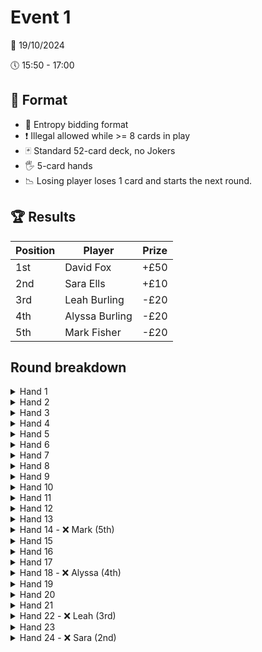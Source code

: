 # Event 1

📆 19/10/2024

🕔 15:50 - 17:00

## 📃 Format

- 💬 Entropy bidding format
- ❗ Illegal allowed while >= 8 cards in play
- 🃏 Standard 52-card deck, no Jokers
- 🖐️ 5-card hands
- 📉 Losing player loses 1 card and starts the next round.

## 🏆 Results

| Position | Player         | Prize |
|----------|----------------|-------|
| 1st      | David Fox      | +£50  |
| 2nd      | Sara Ells      | +£10  |
| 3rd      | Leah Burling   | -£20  |
| 4th      | Alyssa Burling | -£20  |
| 5th      | Mark Fisher    | -£20  |

## Round breakdown

<details>
<summary>Hand 1</summary>

| Player | Hand                | Bid 1 | Bid 2     |
|--------|---------------------|-------|-----------|
| Sara   | 6♥️ 2♥️ Q♥️ J♠️ J♦️ | 7♥️   | 10♥️  ❌   |
| Mark   | 3♥️ 7♥️ 6♠️ T♣️ 4♦️ | 7♠️   | Challenge |
| David  | T♠️ J♠️ 4♠️ 8♥️ 5♥️ | 8♠️   |           |
| Leah   | 7♣️ K♣️ 8♠️ 2♠️ 3♦️ | 9♠️   |           |
| Alyssa | K♦️ 7♠️ Q♦️ 8♣️ 8♦️ | 10♦️  |           |
</details>

<details>
<summary>Hand 2</summary>

| Player | Hand                | Bid 1  | Bid 2     |
|--------|---------------------|--------|-----------|
| Sara   | 7♥️ 6♦️ 9♣️ J♣️     | 1♣️    | Challenge |
| Mark   | 8♠️ 4♠️ 5♦️ 3♦️ K♣️ | 6♠️    |           |
| David  | 6♣️ 7♣️ T♣️ 9♦️ K♠️ | 8♣️    |           |
| Leah   | 2♠️ 7♦️ J♥️ 8♥️ 6♥️ | 8♥️    |           |
| Alyssa | A♥️ 4♥️ Q♠️ T♠️ 3♣️ | 8♠️  ❌ |           |
</details>

<details>
<summary>Hand 3</summary>

| Player | Hand                | Bid 1  | Bid 2     |
|--------|---------------------|--------|-----------|
| Alyssa | 4♦️ Q♦️ Q♣️ J♣️     | 5♥️    | Challenge |
| Sara   | 4♣️ J♣️ T♠️ 2♠️     | 5♠️    |           |
| Mark   | 7♦️ 2♦️ A♣️ 9♣️ 5♣️ | 6♣️    |           |
| David  | T♥️ 8♥️ 3♥️ 5♦️ 3♦️ | 7♥️    |           |
| Leah   | A♦️ J♦️ 2♥️ K♠️ K♣️ | 8♥️  ❌ |           |
</details>

<details>
<summary>Hand 4</summary>

| Player | Hand                | Bid 1 | Bid 2       |
|--------|---------------------|-------|-------------|
| Leah   | J♣️ 2♣️ K♠️ K♦️     | 6♣️   | Challenge ❌ |
| Alyssa | 6♠️ K♥️ 4♥️ 9♣️     | 6♥️   |             |
| Sara   | Q♦️ J♦️ 4♠️ T♠️     | 6♠️   |             |
| Mark   | A♠️ A♥️ 6♥️ 9♦️ 5♣️ | 7♥️   |             |
| David  | J♠️ 9♠️ J♥️ T♦️ 2♦️ | 7♠️   |             |
</details>

<details>
<summary>Hand 5</summary>

| Player | Hand                | Bid 1       | 
|--------|---------------------|-------------|
| Leah   | 8♦️ J♣️ 6♠️         | 6♦️         |
| Alyssa | A♥️ T♠️ 7♠️ 4♣️     | 6♠️         |
| Sara   | 3♥️ 2♠️ 3♠️ A♠️     | 7♠️         |
| Mark   | J♠️ J♦️ 9♦️ 7♦️ Q♥️ | Challenge ❌ |
| David  | 5♠️ 9♥️ J♥️ 9♣️ Q♣️ |             |
</details>

<details>
<summary>Hand 6</summary>

| Player | Hand                | Bid 1       | 
|--------|---------------------|-------------|
| Mark   | 2♥️ K♥️ A♣️ 9♣️     | 6♥️         |
| David  | 3♣️ 7♣️ A♦️ 7♦️ Q♠️ | 7♣️         |
| Leah   | J♣️ 2♣️ K♠️         | 8♣️         |
| Alyssa | T♣️ K♦️ 8♠️ T♥️     | Challenge ❌ |
| Sara   | 5♥️ 2♠️ 6♠️ 4♥️     |             |
</details>

<details>
<summary>Hand 7</summary>

| Player | Hand                | Bid 1       | 
|--------|---------------------|-------------|
| Alyssa | 4♠️ 7♥️ Q♣️         | 6♠️         |
| Sara   | 9♥️ T♦️ 7♦️ 9♣️     | 7♦️         |
| Mark   | 3♥️ J♥️ 5♦️ 3♠️     | 7♥️         |
| David  | T♥️ 2♥️ 5♠️ 4♣️ 2♣️ | Challenge ❌ |
| Leah   | 8♣️ A♠️ 6♥️         |             |
</details>

<details>
<summary>Hand 8</summary>

| Player | Hand            | Bid 1       | 
|--------|-----------------|-------------|
| David  | 3♦️ 4♥️ T♣️ K♣️ | 6♥️         |
| Leah   | 4♦️ A♠️ 9♣️     | 6♠️         |
| Alyssa | A♥️ 8♥️ J♣️     | 7♥️         |
| Sara   | 6♦️ 7♦️ 8♦️ 2♠️ | 8♦️         |
| Mark   | 5♦️ 3♥️ 6♥️ 4♠️ | Challenge ❌ |
</details>

<details>
<summary>Hand 9</summary>

| Player | Hand            | Bid 1     | 
|--------|-----------------|-----------|
| Mark   | K♠️ 6♠️ 5♦️     | 5♠️       |
| David  | Q♦️ 8♦️ K♣️ 5♥️ | 6♦️ ❌     |
| Leah   | 6♣️ J♣️ 7♥️     | Challenge |
| Alyssa | K♦️ 4♠️ 3♣️     |           |
| Sara   | 6♦️ T♠️ J♥️ Q♥️ |           |
</details>

<details>
<summary>Hand 10</summary>

| Player | Hand            | Bid 1       | 
|--------|-----------------|-------------|
| David  | 5♣️ K♠️ 7♠️     | 4♥️         |
| Leah   | J♦️ Q♦️ 7♥️     | 5♦️         |
| Alyssa | T♣️ T♠️ 7♦️     | 5♠️         |
| Sara   | 8♥️ 5♦️ 8♣️ A♣️ | 6♣️         |
| Mark   | Q♥️ 8♠️ Q♣️     | Challenge ❌ |
</details>

<details>
<summary>Hand 11</summary>

| Player | Hand            | Bid 1       | 
|--------|-----------------|-------------|
| Mark   | 6♠️ 5♦️         | 4♠️         |
| David  | A♣️ 2♦️ T♥️     | 5♣️         |
| Leah   | A♠️ Q♠️ 3♦️     | 5♠️         |
| Alyssa | 6♦️ 8♥️ T♣️     | Challenge ❌ |
| Sara   | K♦️ Q♣️ 2♠️ 5♠️ |             |
</details>

<details>
<summary>Hand 12</summary>

| Player | Hand            | Bid 1       | 
|--------|-----------------|-------------|
| Alyssa | 5♦️ 5♣️         | 4♠️         |
| Sara   | 7♠️ K♠️ 2♠️ 4♣️ | 5♠️         |
| Mark   | T♥️ 7♦️         | Challenge ❌ |
| David  | A♣️ 9♥️ T♦️     |             |
| Leah   | 5♠️ 9♠️ 8♣️     |             |
</details>

<details>
<summary>Hand 13</summary>

| Player | Hand            | Bid 1       | 
|--------|-----------------|-------------|
| Mark   | T♥️ 7♦️         | Challenge ❌ |
| David  | A♣️ 9♥️ T♦️     |             |
| Leah   | 5♠️ 9♠️ 8♣️     |             |
| Alyssa | 5♦️ 5♣️         | 4♠️         |
| Sara   | 7♠️ K♠️ 2♠️ 4♣️ | 5♠️         |
</details>

<details>
<summary>Hand 14 - ❌ Mark (5th)</summary>

| Player | Hand            | Bid 1 | Bid 2     |
|--------|-----------------|-------|-----------|
| Mark   | 4♠️             | 3♠️   | 5♠️ ❌     |
| David  | T♦️ 8♣️ 5♥️     | 4♣️   | Challenge |
| Leah   | K♥️ T♥️ 7♠️     | 4♥️   |           |
| Alyssa | 8♠️ 9♣️         | 4♠️   |           |
| Sara   | A♦️ 2♥️ J♦️ 6♦️ | 5♦️   |           |
</details>

<details>
<summary>Hand 15</summary>

| Player | Hand            | Bid 1     |
|--------|-----------------|-----------|
| David  | 7♦️ J♦️ T♠️     | 3♥️       |
| Leah   | A♥️ T♥️ 4♦️     | 4♥️       |
| Alyssa | 5♠️ 4♥️         | 4♠️ ❌     |
| Sara   | 3♦️ 2♦️ T♣️ 3♣️ | Challenge |
</details>

<details>
<summary>Hand 16</summary>

| Player | Hand            | Bid 1     |
|--------|-----------------|-----------|
| Alyssa | 4♥️             | 4♥️       |
| Sara   | 9♦️ 3♦️ 4♣️ 9♥️ | 5♦️ ❌     |
| David  | 2♠️ Q♣️ 3♣️     | Challenge |
| Leah   | 2♣️ Q♥️ 5♦️     |           |
</details>

<details>
<summary>Hand 17</summary>

| Player | Hand        | Bid 1     |
|--------|-------------|-----------|
| Sara   | Q♠️ 6♠️ K♥️ | 3♠️       |
| David  | 7♠️ 5♠️ 7♦️ | 4♠️       |
| Leah   | A♥️ 2♠️ K♦️ | 5♦️ ❌     |
| Alyssa | K♠️         | Challenge |
</details>

<details>
<summary>Hand 18 - ❌ Alyssa (4th)</summary>

| Player | Hand        | Bid 1       |
|--------|-------------|-------------|
| Leah   | A♠️ 8♠️     | 4♠️         |
| Alyssa | T♥️         | Challenge ❌ |
| Sara   | K♥️ 9♦️ J♦️ |             |
| David  | A♣️ 5♠️ 3♥️ |             |
</details>

<details>
<summary>Hand 19</summary>

| Player | Hand        | Bid 1 | Bid 2     |
|--------|-------------|-------|-----------|
| Sara   | 3♠️ 8♦️ 2♦️ | 2♦️   | 3♠️ ❌     |
| David  | T♥️ J♦️ 6♣️ | 2♠️   | Challenge |
| Leah   | 8♣️ 3♣️     | 3♣️   |           |
</details>

<details>
<summary>Hand 20</summary>

| Player | Hand        | Bid 1     |
|--------|-------------|-----------|
| Sara   | K♥️ Q♥️     | 2♥️       |
| David  | 5♠️ 6♠️ 3♦️ | 3♦️ ❌     |
| Leah   | Q♦️ J♣️     | Challenge |
</details>

<details>
<summary>Hand 21</summary>

| Player | Hand    | Bid 1 | Bid 2       |
|--------|---------|-------|-------------|
| David  | 2♦️ 5♣️ | 2♥️   | 5♦️         |
| Leah   | A♦️ T♦️ | 3♦️   | Challenge ❌ |
| Sara   | A♣️ 6♦️ | 4♦️   |             |
</details>

<details>
<summary>Hand 22 - ❌ Leah (3rd)</summary>

| Player | Hand    | Bid 1 | Bid 2       |
|--------|---------|-------|-------------|
| Leah   | 8♥️     | 2♦️   | Challenge ❌ |
| Sara   | A♠️ J♦️ | 2♠️   |             |
| David  | A♣️ 5♦️ | 3♦️   |             |
</details>

<details>
<summary>Hand 23</summary>

| Player | Hand    | Bid 1     |
|--------|---------|-----------|
| Sara   | K♥️ 8♥️ | 1♣️ ❌     |
| David  | T♦️ Q♥️ | Challenge |
</details>

<details>
<summary>Hand 24 - ❌ Sara (2nd)</summary>

| Player | Hand    | Bid 1 | Bid 2       |
|--------|---------|-------|-------------|
| Sara   | Q♠️     | 1♠️   | Challenge ❌ |
| David  | J♣️ 5♣️ | 2♣️   |             |
</details>
